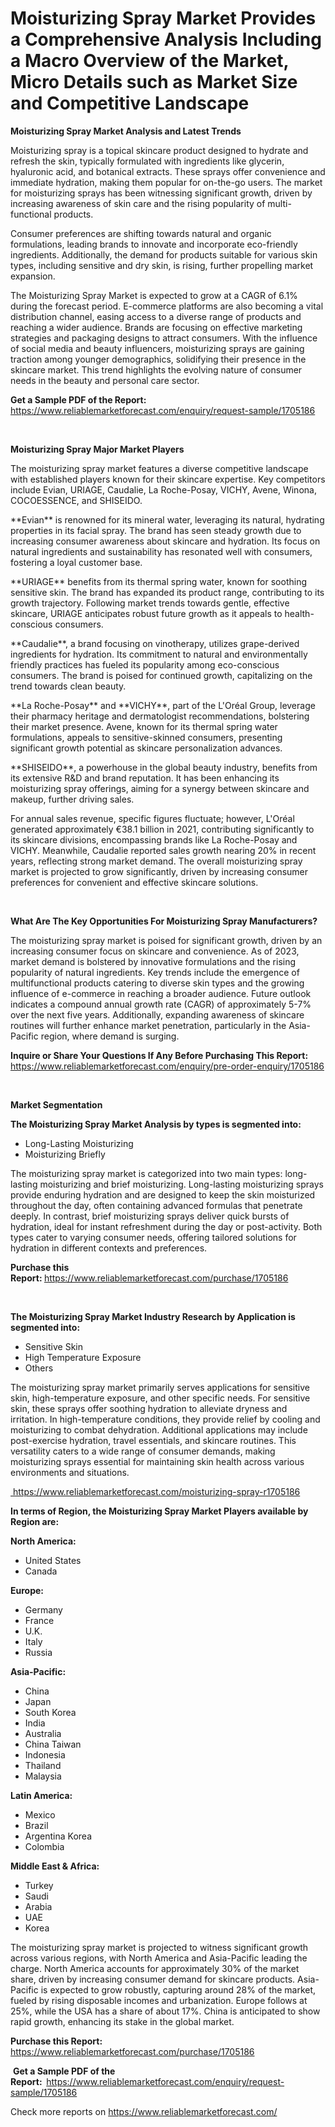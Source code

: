 <p><h1>Moisturizing Spray Market Provides a Comprehensive Analysis Including a Macro Overview of the Market, Micro Details such as Market Size and Competitive Landscape</h1></p><p><strong>Moisturizing Spray Market Analysis and Latest Trends</strong></p>
<p><p>Moisturizing spray is a topical skincare product designed to hydrate and refresh the skin, typically formulated with ingredients like glycerin, hyaluronic acid, and botanical extracts. These sprays offer convenience and immediate hydration, making them popular for on-the-go users. The market for moisturizing sprays has been witnessing significant growth, driven by increasing awareness of skin care and the rising popularity of multi-functional products. </p><p>Consumer preferences are shifting towards natural and organic formulations, leading brands to innovate and incorporate eco-friendly ingredients. Additionally, the demand for products suitable for various skin types, including sensitive and dry skin, is rising, further propelling market expansion. </p><p>The Moisturizing Spray Market is expected to grow at a CAGR of 6.1% during the forecast period. E-commerce platforms are also becoming a vital distribution channel, easing access to a diverse range of products and reaching a wider audience. Brands are focusing on effective marketing strategies and packaging designs to attract consumers. With the influence of social media and beauty influencers, moisturizing sprays are gaining traction among younger demographics, solidifying their presence in the skincare market. This trend highlights the evolving nature of consumer needs in the beauty and personal care sector.</p></p>
<p><strong>Get a Sample PDF of the Report:&nbsp;</strong> <a href="https://www.reliablemarketforecast.com/enquiry/request-sample/1705186?utm_campaign=1906&utm_medium=2&utm_source=Github&utm_content=ia&utm_term=09012025&utm_id=moisturizing-spray">https://www.reliablemarketforecast.com/enquiry/request-sample/1705186</a></p>
<p>&nbsp;</p>
<p><strong>Moisturizing Spray Major Market Players</strong></p>
<p><p>The moisturizing spray market features a diverse competitive landscape with established players known for their skincare expertise. Key competitors include Evian, URIAGE, Caudalie, La Roche-Posay, VICHY, Avene, Winona, COCOESSENCE, and SHISEIDO.</p><p>**Evian** is renowned for its mineral water, leveraging its natural, hydrating properties in its facial spray. The brand has seen steady growth due to increasing consumer awareness about skincare and hydration. Its focus on natural ingredients and sustainability has resonated well with consumers, fostering a loyal customer base.</p><p>**URIAGE** benefits from its thermal spring water, known for soothing sensitive skin. The brand has expanded its product range, contributing to its growth trajectory. Following market trends towards gentle, effective skincare, URIAGE anticipates robust future growth as it appeals to health-conscious consumers.</p><p>**Caudalie**, a brand focusing on vinotherapy, utilizes grape-derived ingredients for hydration. Its commitment to natural and environmentally friendly practices has fueled its popularity among eco-conscious consumers. The brand is poised for continued growth, capitalizing on the trend towards clean beauty.</p><p>**La Roche-Posay** and **VICHY**, part of the L'Oréal Group, leverage their pharmacy heritage and dermatologist recommendations, bolstering their market presence. Avene, known for its thermal spring water formulations, appeals to sensitive-skinned consumers, presenting significant growth potential as skincare personalization advances.</p><p>**SHISEIDO**, a powerhouse in the global beauty industry, benefits from its extensive R&D and brand reputation. It has been enhancing its moisturizing spray offerings, aiming for a synergy between skincare and makeup, further driving sales.</p><p>For annual sales revenue, specific figures fluctuate; however, L'Oréal generated approximately €38.1 billion in 2021, contributing significantly to its skincare divisions, encompassing brands like La Roche-Posay and VICHY. Meanwhile, Caudalie reported sales growth nearing 20% in recent years, reflecting strong market demand. The overall moisturizing spray market is projected to grow significantly, driven by increasing consumer preferences for convenient and effective skincare solutions.</p></p>
<p>&nbsp;</p>
<p><strong>What Are The Key Opportunities For Moisturizing Spray Manufacturers?</strong></p>
<p><p>The moisturizing spray market is poised for significant growth, driven by an increasing consumer focus on skincare and convenience. As of 2023, market demand is bolstered by innovative formulations and the rising popularity of natural ingredients. Key trends include the emergence of multifunctional products catering to diverse skin types and the growing influence of e-commerce in reaching a broader audience. Future outlook indicates a compound annual growth rate (CAGR) of approximately 5-7% over the next five years. Additionally, expanding awareness of skincare routines will further enhance market penetration, particularly in the Asia-Pacific region, where demand is surging.</p></p>
<p><strong>Inquire or Share Your Questions If Any Before Purchasing This Report:</strong> <a href="https://www.reliablemarketforecast.com/enquiry/pre-order-enquiry/1705186?utm_campaign=1906&utm_medium=2&utm_source=Github&utm_content=ia&utm_term=09012025&utm_id=moisturizing-spray">https://www.reliablemarketforecast.com/enquiry/pre-order-enquiry/1705186</a></p>
<p>&nbsp;</p>
<p><strong>Market Segmentation</strong></p>
<p><strong>The Moisturizing Spray Market Analysis by types is segmented into:</strong></p>
<p><ul><li>Long-Lasting Moisturizing</li><li>Moisturizing Briefly</li></ul></p>
<p><p>The moisturizing spray market is categorized into two main types: long-lasting moisturizing and brief moisturizing. Long-lasting moisturizing sprays provide enduring hydration and are designed to keep the skin moisturized throughout the day, often containing advanced formulas that penetrate deeply. In contrast, brief moisturizing sprays deliver quick bursts of hydration, ideal for instant refreshment during the day or post-activity. Both types cater to varying consumer needs, offering tailored solutions for hydration in different contexts and preferences.</p></p>
<p><strong>Purchase this Report:&nbsp;</strong><a href="https://www.reliablemarketforecast.com/purchase/1705186?utm_campaign=1906&utm_medium=2&utm_source=Github&utm_content=ia&utm_term=09012025&utm_id=moisturizing-spray">https://www.reliablemarketforecast.com/purchase/1705186</a></p>
<p>&nbsp;</p>
<p><strong>The Moisturizing Spray Market Industry Research by Application is segmented into:</strong></p>
<p><ul><li>Sensitive Skin</li><li>High Temperature Exposure</li><li>Others</li></ul></p>
<p><p>The moisturizing spray market primarily serves applications for sensitive skin, high-temperature exposure, and other specific needs. For sensitive skin, these sprays offer soothing hydration to alleviate dryness and irritation. In high-temperature conditions, they provide relief by cooling and moisturizing to combat dehydration. Additional applications may include post-exercise hydration, travel essentials, and skincare routines. This versatility caters to a wide range of consumer demands, making moisturizing sprays essential for maintaining skin health across various environments and situations.</p></p>
<p><a href="https://www.reliablemarketforecast.com/moisturizing-spray-r1705186?utm_campaign=1906&utm_medium=2&utm_source=Github&utm_content=ia&utm_term=09012025&utm_id=moisturizing-spray">&nbsp;https://www.reliablemarketforecast.com/moisturizing-spray-r1705186</a></p>
<p><strong>In terms of Region, the Moisturizing Spray Market Players available by Region are:</strong></p>
<p>
    <p> <strong> North America: </strong>
        <ul>
            <li>United States</li>
            <li>Canada</li>
        </ul>
        </p> 
    <p> <strong> Europe: </strong>
        <ul>
            <li>Germany</li>
            <li>France</li>
            <li>U.K.</li>
            <li>Italy</li>
            <li>Russia</li>
        </ul>
        </p> 
    <p> <strong> Asia-Pacific: </strong>
        <ul>
            <li>China</li>
            <li>Japan</li>
            <li>South Korea</li>
            <li>India</li>
            <li>Australia</li>
            <li>China Taiwan</li>
            <li>Indonesia</li>
            <li>Thailand</li>
            <li>Malaysia</li>
        </ul>
        </p> 
    <p> <strong> Latin America: </strong>
        <ul>
            <li>Mexico</li>
            <li>Brazil</li>
            <li>Argentina Korea</li>
            <li>Colombia</li>
        </ul>
        </p> 
    <p> <strong> Middle East & Africa: </strong>
        <ul>
            <li>Turkey</li>
            <li>Saudi</li>
            <li>Arabia</li>
            <li>UAE</li>
            <li>Korea</li>
        </ul>
    </p>
    </p>
<p><p>The moisturizing spray market is projected to witness significant growth across various regions, with North America and Asia-Pacific leading the charge. North America accounts for approximately 30% of the market share, driven by increasing consumer demand for skincare products. Asia-Pacific is expected to grow robustly, capturing around 28% of the market, fueled by rising disposable incomes and urbanization. Europe follows at 25%, while the USA has a share of about 17%. China is anticipated to show rapid growth, enhancing its stake in the global market.</p></p>
<p><strong>Purchase this Report: </strong><a href="https://www.reliablemarketforecast.com/purchase/1705186?utm_campaign=1906&utm_medium=2&utm_source=Github&utm_content=ia&utm_term=09012025&utm_id=moisturizing-spray">https://www.reliablemarketforecast.com/purchase/1705186</a></p>
<p>&nbsp;<strong>Get a Sample PDF of the Report:&nbsp;&nbsp;</strong><a href="https://www.reliablemarketforecast.com/enquiry/request-sample/1705186?utm_campaign=1906&utm_medium=2&utm_source=Github&utm_content=ia&utm_term=09012025&utm_id=moisturizing-spray">https://www.reliablemarketforecast.com/enquiry/request-sample/1705186</a></p>
<p><strong></strong></p>
<p>Check more reports on <a href="https://www.reliablemarketforecast.com/?utm_campaign=1906&utm_medium=2&utm_source=Github&utm_content=ia&utm_term=09012025&utm_id=moisturizing-spray">https://www.reliablemarketforecast.com/</a></p>